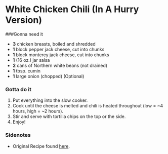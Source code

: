 White Chicken Chili (In A Hurry Version)
===================

###Gonna need it

- **3** chicken breasts, boiled and shredded
- **1** block pepper jack cheese, cut into chunks
- **1** block monterey jack cheese, cut into chunks
- **1** (16 oz.) jar salsa
- **2** cans of Northern white beans (not drained)
- **1** tbsp. cumin
- **1** large onion (chopped) (Optional)

### Gotta do it

1. Put everything into the slow cooker.
1. Cook until the cheese is melted and chili is heated throughout (low = ~4 hours, high = ~2 hours).
1. Stir and serve with tortilla chips on the top or the side.
1. Enjoy!

### Sidenotes

- Original Recipe found [here](http://www.slowcookeradventures.com/2010/04/white-chicken-chili.html).
